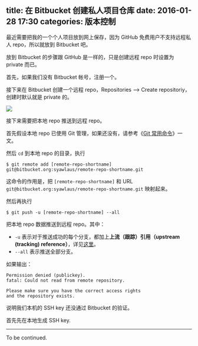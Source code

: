 title: 在 Bitbucket 创建私人项目仓库
date: 2016-01-28 17:30
categories: 版本控制
---

最近需要把我的一个个人项目放到网上保存，因为 GitHub 免费用户不支持远程私人 repo，所以就放到 Bitbucket 吧。

<!-- more -->

放到 Bitbucket 的步骤跟 GitHub 是一样的，只是创建远程 repo 时设置为 private 而已。

首先，如果我们没有 Bitbucket 帐号，注册一个。

接下来在 Bitbucket 创建一个远程 repo，Repositories --> Create repositoriy，创建时默认就是 private 的。

![](/images/version-control/create-a-private-repo-on-Bitbucket/create-a-new-repository.png)

接下来需要把本地 repo 推送到远程 repo。

首先假设本地 repo 已使用 Git 管理，如果还没有，请参考《[Git 常用命令](http://syawlaus.github.io/blog/version-control/git-commands/)》一文。

然后 `cd` 到本地 repo 的目录，执行

    $ git remote add [remote-repo-shortname] git@bitbucket.org:syawlaus/remote-repo-shortname.git

这命令的作用是，把 `[remote-repo-shortname]` 和 URL `git@bitbucket.org:syawlaus/remote-repo-shortname.git` 映射起来。

然后再执行

    $ git push -u [remote-repo-shortname] --all

把本地 repo 数据推送到远程 repo。其中：

* `-u` 表示对于推送成功的每个分支，都加上**上流（跟踪）引用（upstream (tracking) reference）**，详见[这里](http://stackoverflow.com/questions/5697750/what-exactly-does-the-u-do-git-push-u-origin-master-vs-git-push-origin-ma)。
* `--all` 表示推送全部分支。

如果输出：

    Permission denied (publickey).
    fatal: Could not read from remote repository.
    
    Please make sure you have the correct access rights
    and the repository exists.

说明我们本机的 SSH key 还没通过 Bitbucket 的验证。

首先先在本地生成 SSH key.

---

To be continued.
